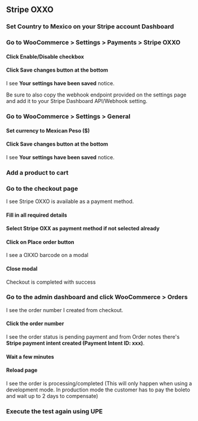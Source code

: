## Stripe OXXO

### Set Country to Mexico on your Stripe account Dashboard

### Go to WooCommerce > Settings > Payments > Stripe OXXO

#### Click Enable/Disable checkbox

#### Click Save changes button at the bottom

I see **Your settings have been saved** notice.

Be sure to also copy the webhook endpoint provided on the settings page and add it to your Stripe Dashboard API/Webhook setting.

### Go to WooCommerce > Settings > General

#### Set currency to Mexican Peso ($)

#### Click Save changes button at the bottom

I see **Your settings have been saved** notice.

### Add a product to cart

### Go to the checkout page

I see Stripe OXXO is available as a payment method.

#### Fill in all required details

#### Select Stripe OXX as payment method if not selected already

#### Click on **Place order** button

I see a OXXO barcode on a modal

#### Close modal

Checkout is completed with success

### Go to the admin dashboard and click WooCommerce > Orders

I see the order number I created from checkout.

#### Click the order number

I see the order status is pending payment and from Order notes there's **Stripe payment intent created (Payment Intent ID: xxx)**.

#### Wait a few minutes

#### Reload page
I see the order is processing/completed (This will only happen when using a development mode. In production mode the customer has to pay the boleto and wait up to 2 days to compensate)

### Execute the test again using UPE
